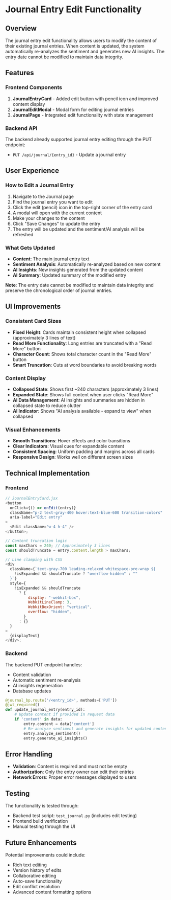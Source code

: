 # Journal Entry Edit Functionality

## Overview

The journal entry edit functionality allows users to modify the content of their existing journal entries. When content is updated, the system automatically re-analyzes the sentiment and generates new AI insights. The entry date cannot be modified to maintain data integrity.

## Features

### Frontend Components

1. **JournalEntryCard** - Added edit button with pencil icon and improved content display
2. **JournalEditModal** - Modal form for editing journal entries
3. **JournalPage** - Integrated edit functionality with state management

### Backend API

The backend already supported journal entry editing through the PUT endpoint:

- `PUT /api/journal/{entry_id}` - Update a journal entry

## User Experience

### How to Edit a Journal Entry

1. Navigate to the Journal page
2. Find the journal entry you want to edit
3. Click the edit (pencil) icon in the top-right corner of the entry card
4. A modal will open with the current content
5. Make your changes to the content
6. Click "Save Changes" to update the entry
7. The entry will be updated and the sentiment/AI analysis will be refreshed

### What Gets Updated

- **Content**: The main journal entry text
- **Sentiment Analysis**: Automatically re-analyzed based on new content
- **AI Insights**: New insights generated from the updated content
- **AI Summary**: Updated summary of the modified entry

**Note**: The entry date cannot be modified to maintain data integrity and preserve the chronological order of journal entries.

## UI Improvements

### Consistent Card Sizes

- **Fixed Height**: Cards maintain consistent height when collapsed (approximately 3 lines of text)
- **Read More Functionality**: Long entries are truncated with a "Read More" button
- **Character Count**: Shows total character count in the "Read More" button
- **Smart Truncation**: Cuts at word boundaries to avoid breaking words

### Content Display

- **Collapsed State**: Shows first ~240 characters (approximately 3 lines)
- **Expanded State**: Shows full content when user clicks "Read More"
- **AI Data Management**: AI insights and summaries are hidden in collapsed state to reduce clutter
- **AI Indicator**: Shows "AI analysis available - expand to view" when collapsed

### Visual Enhancements

- **Smooth Transitions**: Hover effects and color transitions
- **Clear Indicators**: Visual cues for expandable content
- **Consistent Spacing**: Uniform padding and margins across all cards
- **Responsive Design**: Works well on different screen sizes

## Technical Implementation

### Frontend

```javascript
// JournalEntryCard.jsx
<button
  onClick={() => onEdit(entry)}
  className="p-2 text-gray-400 hover:text-blue-600 transition-colors"
  aria-label="Edit entry"
>
  <Edit className="w-4 h-4" />
</button>;

// Content truncation logic
const maxChars = 240; // Approximately 3 lines
const shouldTruncate = entry.content.length > maxChars;

// Line clamping with CSS
<div
  className={`text-gray-700 leading-relaxed whitespace-pre-wrap ${
    !isExpanded && shouldTruncate ? "overflow-hidden" : ""
  }`}
  style={
    !isExpanded && shouldTruncate
      ? {
          display: "-webkit-box",
          WebkitLineClamp: 3,
          WebkitBoxOrient: "vertical",
          overflow: "hidden",
        }
      : {}
  }
>
  {displayText}
</div>;
```

### Backend

The backend PUT endpoint handles:

- Content validation
- Automatic sentiment re-analysis
- AI insights regeneration
- Database updates

```python
@journal_bp.route('/<entry_id>', methods=['PUT'])
@jwt_required()
def update_journal_entry(entry_id):
    # Update content if provided in request data
    if 'content' in data:
        entry.content = data['content']
        # Re-analyze sentiment and generate insights for updated content
        entry.analyze_sentiment()
        entry.generate_ai_insights()
```

## Error Handling

- **Validation**: Content is required and must not be empty
- **Authorization**: Only the entry owner can edit their entries
- **Network Errors**: Proper error messages displayed to users

## Testing

The functionality is tested through:

- Backend test script: `test_journal.py` (includes edit testing)
- Frontend build verification
- Manual testing through the UI

## Future Enhancements

Potential improvements could include:

- Rich text editing
- Version history of edits
- Collaborative editing
- Auto-save functionality
- Edit conflict resolution
- Advanced content formatting options
